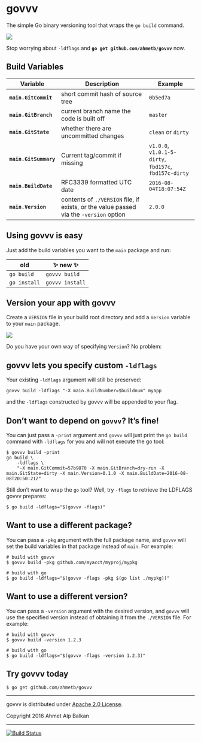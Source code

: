 # govvv

The simple Go binary versioning tool that wraps the `go build` command. 

![](https://cl.ly/0U2m441v392Q/intro-1.gif)

Stop worrying about `-ldflags` and **`go get github.com/ahmetb/govvv`** now.

## Build Variables

| Variable | Description | Example |
|----------|-------------|---------|
| **`main.GitCommit`** | short commit hash of source tree | `0b5ed7a` |
| **`main.GitBranch`** | current branch name the code is built off | `master` |
| **`main.GitState`** | whether there are uncommitted changes | `clean` or `dirty` | 
| **`main.GitSummary`** | Current tag/commit if missing | `v1.0.0`, <br/>`v1.0.1-5-dirty`, <br/> `fbd157c`, <br/> `fbd157c-dirty` |
| **`main.BuildDate`** | RFC3339 formatted UTC date | `2016-08-04T18:07:54Z` |
| **`main.Version`** | contents of `./VERSION` file, if exists, or the value passed via the `-version` option | `2.0.0` |

## Using govvv is easy

Just add the build variables you want to the `main` package and run:

| old          | :sparkles: new :sparkles: |
| -------------|-----------------|
| `go build`   | `govvv build`   |
| `go install` | `govvv install` | 

## Version your app with govvv

Create a `VERSION` file in your build root directory and add a `Version`
variable to your `main` package.

![](https://cl.ly/3Q1K1R2D3b2K/intro-2.gif)

Do you have your own way of specifying `Version`? No problem:

## govvv lets you specify custom `-ldflags`

Your existing `-ldflags` argument will still be preserved:

    govvv build -ldflags "-X main.BuildNumber=$buildnum" myapp

and the `-ldflags` constructed by govvv will be appended to your flag.

## Don’t want to depend on `govvv`? It’s fine!

You can just pass a `-print` argument and `govvv` will just print the
`go build` command with `-ldflags` for you and will not execute the go tool:

    $ govvv build -print
    go build \
	    -ldflags \
	    "-X main.GitCommit=57b9870 -X main.GitBranch=dry-run -X main.GitState=dirty -X main.Version=0.1.0 -X main.BuildDate=2016-08-08T20:50:21Z"

Still don’t want to wrap the `go` tool? Well, try `-flags` to retrieve the LDFLAGS govvv prepares:

    $ go build -ldflags="$(govvv -flags)"

## Want to use a different package?

You can pass a `-pkg` argument with the full package name, and `govvv` will 
set the build variables in that package instead of `main`.  For example:

```
# build with govvv
$ govvv build -pkg github.com/myacct/myproj/mypkg

# build with go
$ go build -ldflags="$(govvv -flags -pkg $(go list ./mypkg))"
```
## Want to use a different version?

You can pass a `-version` argument with the desired version, and `govvv` will 
use the specified version instead of obtaining it from the `./VERSION` file.
For example:

```
# build with govvv
$ govvv build -version 1.2.3

# build with go
$ go build -ldflags="$(govvv -flags -version 1.2.3)"
```

## Try govvv today

    $ go get github.com/ahmetb/govvv

------

govvv is distributed under [Apache 2.0 License](LICENSE).

Copyright 2016 Ahmet Alp Balkan 

------

[![Build Status](https://travis-ci.org/ahmetb/govvv.svg?branch=master)](https://travis-ci.org/ahmetb/govvv)
